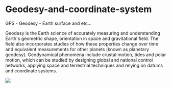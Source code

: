 # Geodesy-and-coordinate-system
GPS - Geodesy - Earth surface and etc...


Geodesy is the Earth science of accurately measuring and understanding Earth's geometric shape, orientation in space and gravitational field. The field also incorporates studies of how these properties change over time and equivalent measurements for other planets (known as planetary geodesy). Geodynamical phenomena include crustal motion, tides and polar motion, which can be studied by designing global and national control networks, applying space and terrestrial techniques and relying on datums and coordinate systems.

<img src="https://image.slidesharecdn.com/surveying-geodesyajithsir-140806042555-phpapp02/95/surveying-geodesy-ajith-sir-1-638.jpg?cb=1407299273" >
